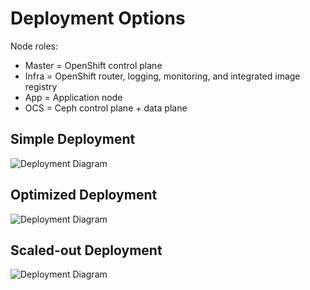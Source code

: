 # Deployment Options

Node roles:

* Master = OpenShift control plane
* Infra = OpenShift router, logging, monitoring, and integrated image registry
* App = Application node
* OCS = Ceph control plane + data plane

## Simple Deployment

![Deployment Diagram](ocs_on_vsphere_simple_deployment.svg.svg "Deployment Diagram")

## Optimized Deployment

![Deployment Diagram](ocs_on_vsphere_optimized_deployment.svg.svg "Deployment Diagram")

## Scaled-out Deployment

![Deployment Diagram](ocs_on_vsphere_scale_out_deployment.svg.svg "Deployment Diagram")
